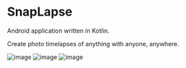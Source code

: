 # SnapLapse 
Android application written in Kotlin.

Create photo timelapses of anything with anyone, anywhere.

![image](https://github.com/Raymond-Xia/snaplapse-android/assets/32081318/975774df-7583-415e-8f96-e88439cfb856)
![image](https://github.com/Raymond-Xia/snaplapse-android/assets/32081318/84ff1bc9-20ee-4d47-b0a6-c0c61d4f4ed5)
![image](https://github.com/Raymond-Xia/snaplapse-android/assets/32081318/3948c70d-28cb-4a88-8ede-a4d8a8aaca44)




